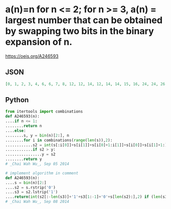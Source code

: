 # a\(n\)\=n for n <\= 2; for n \>\= 3, a\(n\) \= largest number that can be obtained by swapping two bits in the binary expansion of n\.
https://oeis.org/A246593
## JSON
```JSON
[0, 1, 2, 3, 4, 6, 6, 7, 8, 12, 12, 14, 12, 14, 14, 15, 16, 24, 24, 26, 24, 28, 28, 30, 24, 28, 28, 30, 28, 30, 30, 31, 32, 48, 48, 50, 48, 52, 52, 54, 48, 56, 56, 58, 56, 60, 60, 62, 48, 56, 56, 58, 56, 60, 60, 62, 56, 60, 60, 62, 60, 62, 62, 63, 64, 96, 96]
```
## Python
```Python
from itertools import combinations
def A246593(n):
....if n <= 1:
........return n
....else:
........s, y = bin(n)[2:], n
........for i in combinations(range(len(s)),2):
............s2 = int(s[:i[0]]+s[i[1]]+s[i[0]+1:i[1]]+s[i[0]]+s[i[1]+1:],2)
............if s2 > y:
................y = s2
........return y
# _Chai Wah Wu_, Sep 05 2014
```
```Python
# implement algorithm in comment
def A246593(n):
....s = bin(n)[2:]
....s2 = s.rstrip('0')
....s3 = s2.lstrip('1')
....return(int(s2[:-len(s3)]+'1'+s3[1:-1]+'0'+s[len(s2):],2) if (len(s3) > 0 and n > 1) else n)
# _Chai Wah Wu_, Sep 08 2014
```

